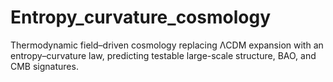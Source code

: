 # Entropy_curvature_cosmology
Thermodynamic field–driven cosmology replacing ΛCDM expansion with an entropy–curvature law, predicting testable large-scale structure, BAO, and CMB signatures.
